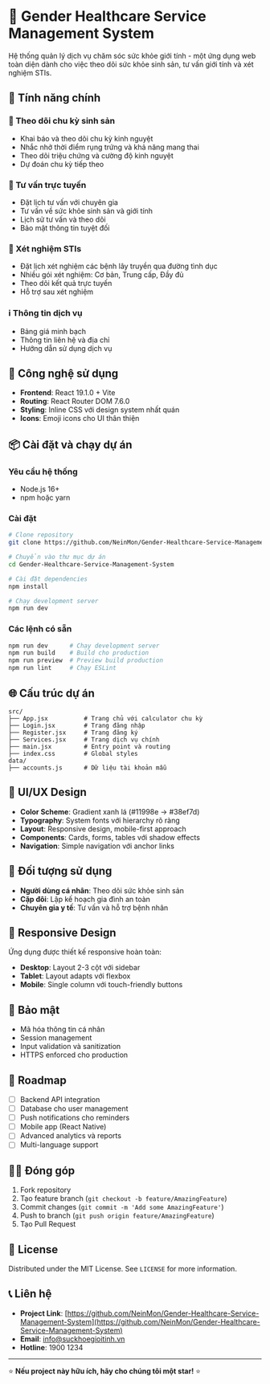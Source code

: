 # 🏥 Gender Healthcare Service Management System

Hệ thống quản lý dịch vụ chăm sóc sức khỏe giới tính - một ứng dụng web toàn diện dành cho việc theo dõi sức khỏe sinh sản, tư vấn giới tính và xét nghiệm STIs.

## 🌟 Tính năng chính

### 📅 Theo dõi chu kỳ sinh sản
- Khai báo và theo dõi chu kỳ kinh nguyệt
- Nhắc nhở thời điểm rụng trứng và khả năng mang thai
- Theo dõi triệu chứng và cường độ kinh nguyệt
- Dự đoán chu kỳ tiếp theo

### 💬 Tư vấn trực tuyến
- Đặt lịch tư vấn với chuyên gia
- Tư vấn về sức khỏe sinh sản và giới tính
- Lịch sử tư vấn và theo dõi
- Bảo mật thông tin tuyệt đối

### 🧪 Xét nghiệm STIs
- Đặt lịch xét nghiệm các bệnh lây truyền qua đường tình dục
- Nhiều gói xét nghiệm: Cơ bản, Trung cấp, Đầy đủ
- Theo dõi kết quả trực tuyến
- Hỗ trợ sau xét nghiệm

### ℹ️ Thông tin dịch vụ
- Bảng giá minh bạch
- Thông tin liên hệ và địa chỉ
- Hướng dẫn sử dụng dịch vụ

## 🚀 Công nghệ sử dụng

- **Frontend**: React 19.1.0 + Vite
- **Routing**: React Router DOM 7.6.0
- **Styling**: Inline CSS với design system nhất quán
- **Icons**: Emoji icons cho UI thân thiện

## 📦 Cài đặt và chạy dự án

### Yêu cầu hệ thống
- Node.js 16+ 
- npm hoặc yarn

### Cài đặt
```bash
# Clone repository
git clone https://github.com/NeinMon/Gender-Healthcare-Service-Management-System.git

# Chuyển vào thư mục dự án
cd Gender-Healthcare-Service-Management-System

# Cài đặt dependencies
npm install

# Chạy development server
npm run dev
```

### Các lệnh có sẵn
```bash
npm run dev      # Chạy development server
npm run build    # Build cho production
npm run preview  # Preview build production
npm run lint     # Chạy ESLint
```

## 🌐 Cấu trúc dự án

```
src/
├── App.jsx          # Trang chủ với calculator chu kỳ
├── Login.jsx        # Trang đăng nhập
├── Register.jsx     # Trang đăng ký
├── Services.jsx     # Trang dịch vụ chính
├── main.jsx         # Entry point và routing
├── index.css        # Global styles
data/
├── accounts.js      # Dữ liệu tài khoản mẫu
```

## 🎨 UI/UX Design

- **Color Scheme**: Gradient xanh lá (#11998e → #38ef7d)
- **Typography**: System fonts với hierarchy rõ ràng  
- **Layout**: Responsive design, mobile-first approach
- **Components**: Cards, forms, tables với shadow effects
- **Navigation**: Simple navigation với anchor links

## 👥 Đối tượng sử dụng

- **Người dùng cá nhân**: Theo dõi sức khỏe sinh sản
- **Cặp đôi**: Lập kế hoạch gia đình an toàn
- **Chuyên gia y tế**: Tư vấn và hỗ trợ bệnh nhân

## 📱 Responsive Design

Ứng dụng được thiết kế responsive hoàn toàn:
- **Desktop**: Layout 2-3 cột với sidebar
- **Tablet**: Layout adapts với flexbox
- **Mobile**: Single column với touch-friendly buttons

## 🔐 Bảo mật

- Mã hóa thông tin cá nhân
- Session management
- Input validation và sanitization
- HTTPS enforced cho production

## 🚧 Roadmap

- [ ] Backend API integration
- [ ] Database cho user management
- [ ] Push notifications cho reminders  
- [ ] Mobile app (React Native)
- [ ] Advanced analytics và reports
- [ ] Multi-language support

## 👨‍💻 Đóng góp

1. Fork repository
2. Tạo feature branch (`git checkout -b feature/AmazingFeature`)
3. Commit changes (`git commit -m 'Add some AmazingFeature'`)
4. Push to branch (`git push origin feature/AmazingFeature`) 
5. Tạo Pull Request

## 📄 License

Distributed under the MIT License. See `LICENSE` for more information.

## 📞 Liên hệ

- **Project Link**: [https://github.com/NeinMon/Gender-Healthcare-Service-Management-System](https://github.com/NeinMon/Gender-Healthcare-Service-Management-System)
- **Email**: info@suckhoegioitinh.vn
- **Hotline**: 1900 1234

---

⭐ **Nếu project này hữu ích, hãy cho chúng tôi một star!** ⭐
